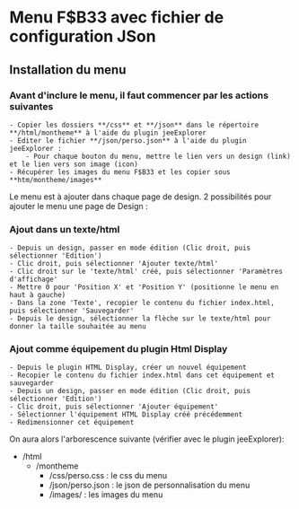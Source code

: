 # Menu F$B33 avec fichier de configuration JSon

## Installation du menu

### Avant d'inclure le menu, il faut commencer par les actions suivantes
    - Copier les dossiers **/css** et **/json** dans le répertoire **/html/montheme** à l'aide du plugin jeeExplorer
    - Editer le fichier **/json/perso.json** à l'aide du plugin jeeExplorer :
        - Pour chaque bouton du menu, mettre le lien vers un design (link) et le lien vers son image (icon)
    - Récupérer les images du menu F$B33 et les copier sous **htm/montheme/images**

Le menu est à ajouter dans chaque page de design.
2 possibilités pour ajouter le menu une page de Design :

### Ajout dans un texte/html

    - Depuis un design, passer en mode édition (Clic droit, puis sélectionner 'Edition')
    - Clic droit, puis sélectionner 'Ajouter texte/html'
    - Clic droit sur le 'texte/html' créé, puis sélectionner 'Paramètres d'affichage'
    - Mettre 0 pour 'Position X' et 'Position Y' (positionne le menu en haut à gauche)
    - Dans la zone 'Texte', recopier le contenu du fichier index.html, puis sélectionner 'Sauvegarder'
    - Depuis le design, sélectionner la flèche sur le texte/html pour donner la taille souhaitée au menu

### Ajout comme équipement du plugin Html Display

    - Depuis le plugin HTML Display, créer un nouvel équipement
    - Recopier le contenu du fichier index.html dans cet équipement et sauvegarder
    - Depuis un design, passer en mode édition (Clic droit, puis sélectionner 'Edition')
    - Clic droit, puis sélectionner 'Ajouter équipement'
    - Sélectionner l'équipement HTML Display créé précédemment
    - Redimensionner cet équipement

On aura alors l'arborescence suivante (vérifier avec le plugin jeeExplorer):
- /html
    - /montheme
        - /css/perso.css : le css du menu
        - /json/perso.json : le json de personnalisation du menu
        - /images/ : les images du menu

